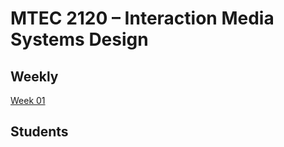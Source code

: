 # MTEC 2120 – Interaction Media Systems Design

## Weekly

[Week 01](../../../week-01)

## Students

